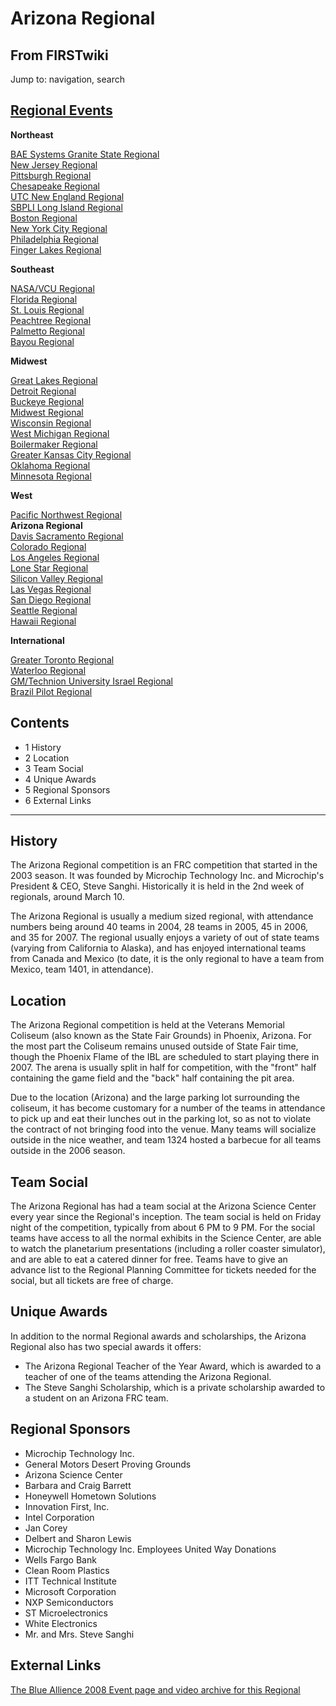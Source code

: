 # Arizona Regional

## From FIRSTwiki

Jump to: navigation, search

## [Regional Events](Index_of_Regionals "Index of Regionals")

**Northeast**

[BAE Systems Granite State Regional](BAE_Systems_Granite_State_Regional "BAE Systems Granite
State Regional")<br>
[New Jersey Regional](New_Jersey_Regional "New Jersey Regional")<br>
[Pittsburgh Regional](Pittsburgh_Regional "Pittsburgh Regional")<br>
[Chesapeake Regional](Chesapeake_Regional "Chesapeake Regional")<br>
[UTC New England Regional](UTC_New_England_Regional "UTC New
England Regional")<br>
[SBPLI Long Island Regional](SBPLI_Long_Island_Regional "SBPLI Long
Island Regional")<br>
[Boston Regional](Boston_Regional "Boston Regional")<br>
[New York City Regional](New_York_City_Regional "New York City
Regional")<br>
[Philadelphia Regional](Philadelphia_Regional "Philadelphia
Regional")<br>
[Finger Lakes Regional](Finger_Lakes_Regional "Finger Lakes
Regional")

**Southeast**

[NASA/VCU Regional](NASA/VCU_Regional "NASA/VCU Regional")<br>
[Florida Regional](Florida_Regional "Florida Regional")<br>
[St. Louis Regional](St._Louis_Regional "St. Louis Regional")<br>
[Peachtree Regional](Peachtree_Regional "Peachtree Regional")<br>
[Palmetto Regional](Palmetto_Regional "Palmetto Regional")<br>
[Bayou Regional](Bayou_Regional "Bayou Regional")

**Midwest**

[Great Lakes Regional](Great_Lakes_Regional "Great Lakes Regional")<br>
[Detroit Regional](Detroit_Regional "Detroit Regional")<br>
[Buckeye Regional](Buckeye_Regional "Buckeye Regional")<br>
[Midwest Regional](Midwest_Regional "Midwest Regional")<br>
[Wisconsin Regional](Wisconsin_Regional "Wisconsin Regional")<br>
[West Michigan Regional](West_Michigan_Regional "West Michigan
Regional")<br>
[Boilermaker Regional](Boilermaker_Regional "Boilermaker Regional")<br>
[Greater Kansas City Regional](Greater_Kansas_City_Regional "Greater Kansas City Regional")<br>
[Oklahoma Regional](Oklahoma_Regional "Oklahoma Regional")<br>
[Minnesota Regional](Minnesota_Regional "Minnesota Regional")

**West**

[Pacific Northwest Regional](Pacific_Northwest_Regional "Pacific
Northwest Regional")<br>
**Arizona Regional**<br>
[Davis Sacramento Regional](Davis_Sacramento_Regional "Davis
Sacramento Regional")<br>
[Colorado Regional](Colorado_Regional "Colorado Regional")<br>
[Los Angeles Regional](Los_Angeles_Regional "Los Angeles Regional")<br>
[Lone Star Regional](Lone_Star_Regional "Lone Star Regional")<br>
[Silicon Valley Regional](Silicon_Valley_Regional "Silicon Valley
Regional")<br>
[Las Vegas Regional](Las_Vegas_Regional "Las Vegas Regional")<br>
[San Diego Regional](San_Diego_Regional "San Diego Regional")<br>
[Seattle Regional](Seattle_Regional "Seattle Regional")<br>
[Hawaii Regional](Hawaii_Regional "Hawaii Regional")

**International**

[Greater Toronto Regional](Greater_Toronto_Regional "Greater
Toronto Regional")<br>
[Waterloo Regional](Waterloo_Regional "Waterloo Regional")<br>
[GM/Technion University Israel Regional](GM/Technion_University_Israel_Regional "GM/Technion
University Israel Regional")<br>
[Brazil Pilot Regional](Brazil_Pilot_Regional "Brazil Pilot
Regional")

## Contents

- 1 History
- 2 Location
- 3 Team Social
- 4 Unique Awards
- 5 Regional Sponsors
- 6 External Links

--------------------------------------------------------------------------------

## History

The Arizona Regional competition is an FRC competition that started in the 2003 season. It was founded by Microchip Technology Inc. and Microchip's President & CEO, Steve Sanghi. Historically it is held in the 2nd week of regionals, around March 10.

The Arizona Regional is usually a medium sized regional, with attendance numbers being around 40 teams in 2004, 28 teams in 2005, 45 in 2006, and 35 for 2007\. The regional usually enjoys a variety of out of state teams (varying from California to Alaska), and has enjoyed international teams from Canada and Mexico (to date, it is the only regional to have a team from Mexico, team 1401, in attendance).

## Location

The Arizona Regional competition is held at the Veterans Memorial Coliseum (also known as the State Fair Grounds) in Phoenix, Arizona. For the most part the Coliseum remains unused outside of State Fair time, though the Phoenix Flame of the IBL are scheduled to start playing there in 2007\. The arena is usually split in half for competition, with the "front" half containing the game field and the "back" half containing the pit area.

Due to the location (Arizona) and the large parking lot surrounding the coliseum, it has become customary for a number of the teams in attendance to pick up and eat their lunches out in the parking lot, so as not to violate the contract of not bringing food into the venue. Many teams will socialize outside in the nice weather, and team 1324 hosted a barbecue for all teams outside in the 2006 season.

## Team Social

The Arizona Regional has had a team social at the Arizona Science Center every year since the Regional's inception. The team social is held on Friday night of the competition, typically from about 6 PM to 9 PM. For the social teams have access to all the normal exhibits in the Science Center, are able to watch the planetarium presentations (including a roller coaster simulator), and are able to eat a catered dinner for free. Teams have to give an advance list to the Regional Planning Committee for tickets needed for the social, but all tickets are free of charge.

## Unique Awards

In addition to the normal Regional awards and scholarships, the Arizona Regional also has two special awards it offers:

- The Arizona Regional Teacher of the Year Award, which is awarded to a teacher of one of the teams attending the Arizona Regional.
- The Steve Sanghi Scholarship, which is a private scholarship awarded to a student on an Arizona FRC team.

## Regional Sponsors

- Microchip Technology Inc.
- General Motors Desert Proving Grounds
- Arizona Science Center
- Barbara and Craig Barrett
- Honeywell Hometown Solutions
- Innovation First, Inc.
- Intel Corporation
- Jan Corey
- Delbert and Sharon Lewis
- Microchip Technology Inc. Employees United Way Donations
- Wells Fargo Bank
- Clean Room Plastics
- ITT Technical Institute
- Microsoft Corporation
- NXP Semiconductors
- ST Microelectronics
- White Electronics
- Mr. and Mrs. Steve Sanghi

## External Links

[The Blue Allience 2008 Event page and video archive for this Regional](http://www.thebluealliance.net/tbatv/event.php?eventid=142 "http://www.thebluealliance.net/tbatv/event.php?eventid=142")
